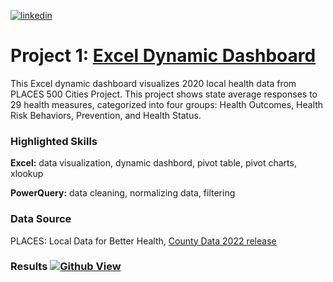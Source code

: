 
[![linkedin](https://img.shields.io/badge/linkedin-0A66C2?style=for-the-badge&logo=linkedin&logoColor=white)](https://www.linkedin.com/in/pathompon/)


# Project 1: [Excel Dynamic Dashboard](https://github.com/pammoon14/500-Cities-Project)

This Excel dynamic dashboard visualizes 2020 local health data from PLACES 500 Cities Project.
This project shows state average responses to 29 health measures, categorized into four groups: Health Outcomes, Health Risk Behaviors, Prevention, and Health Status.

### Highlighted Skills
**Excel:** data visualization, dynamic dashbord, pivot table, pivot charts, xlookup

**PowerQuery:** data cleaning, normalizing data, filtering


### Data Source
PLACES: Local Data for Better Health, [County Data 2022 release](https://chronicdata.cdc.gov/500-Cities-Places/PLACES-Local-Data-for-Better-Health-County-Data-20/swc5-untb)

### Results [![Github View](https://img.shields.io/badge/GitHub-View_on_GitHub-blue?logo=GitHub)](https://github.com/pammoon14/500-Cities-Project)


